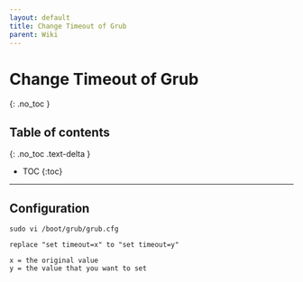 ```yaml
---
layout: default
title: Change Timeout of Grub
parent: Wiki
---
```


# Change Timeout of Grub
{: .no_toc }

## Table of contents
{: .no_toc .text-delta }

- TOC
{:toc}

---

## Configuration

```
sudo vi /boot/grub/grub.cfg
```

```
replace "set timeout=x" to "set timeout=y"

x = the original value
y = the value that you want to set
```
